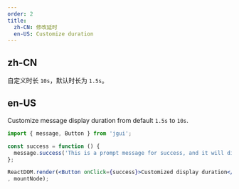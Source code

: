 ```yaml
---
order: 2
title:
  zh-CN: 修改延时
  en-US: Customize duration
---
```


## zh-CN

自定义时长 `10s`，默认时长为 `1.5s`。

## en-US

Customize message display duration from default `1.5s` to `10s`.

````jsx
import { message, Button } from 'jgui';

const success = function () {
  message.success('This is a prompt message for success, and it will disappear in 10 seconds', 10);
};

ReactDOM.render(<Button onClick={success}>Customized display duration</Button>
, mountNode);
````
